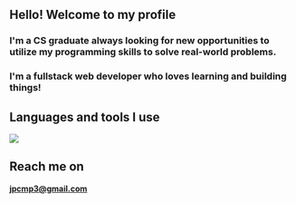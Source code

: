## Hello! Welcome to my profile

### I'm a CS graduate always looking for new opportunities to utilize my programming skills to solve real-world problems.
### I'm a fullstack web developer who loves learning and building things!

## Languages and tools I use
<a href="https://skillicons.dev">
   <img src="https://skillicons.dev/icons?i=laravel,vue,react,js,php,mysql,tailwind,bootstrap,css,html" />
</a>

## Reach me on
**jpcmp3@gmail.com**
